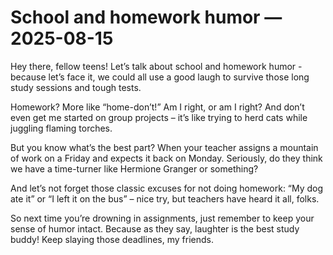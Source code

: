 # School and homework humor — 2025-08-15

Hey there, fellow teens! Let’s talk about school and homework humor - because let’s face it, we could all use a good laugh to survive those long study sessions and tough tests.

Homework? More like “home-don’t!” Am I right, or am I right? And don’t even get me started on group projects – it’s like trying to herd cats while juggling flaming torches.

But you know what’s the best part? When your teacher assigns a mountain of work on a Friday and expects it back on Monday. Seriously, do they think we have a time-turner like Hermione Granger or something?

And let’s not forget those classic excuses for not doing homework: “My dog ate it” or “I left it on the bus” – nice try, but teachers have heard it all, folks.

So next time you’re drowning in assignments, just remember to keep your sense of humor intact. Because as they say, laughter is the best study buddy! Keep slaying those deadlines, my friends.
